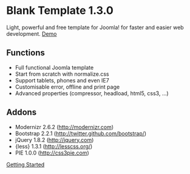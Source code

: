 Blank Template 1.3.0
====================

Light, powerful and free template for Joomla!
for faster and easier web development.
[Demo](http://d.blank.vc)

Functions
---------

* Full functional Joomla template
* Start from scratch with normalize.css
* Support tablets, phones and even IE7
* Customisable error, offline and print page
* Advanced properties (compressor, headload, html5, css3, ...)

Addons
------

* Modernizr 2.6.2 (http://modernizr.com)
* Bootstrap 2.2.1 (http://twitter.github.com/bootstrap/)
* jQuery 1.8.2 (http://jquery.com)
* {less} 1.3.1 (http://lesscss.org/)
* PIE 1.0.0 (http://css3pie.com)

[Getting Started](https://github.com/Bloggerschmidt/Blank-Template/wiki/Getting-started)
